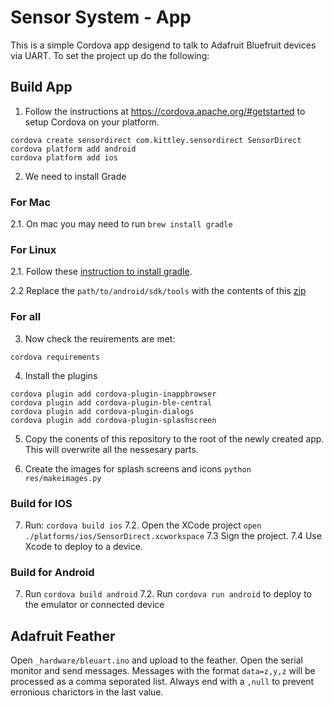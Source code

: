 # Sensor System - App
This is a simple Cordova app desigend to talk to Adafruit Bluefruit devices via UART. To set the project up do the following:

## Build App
1. Follow the instructions at https://cordova.apache.org/#getstarted to setup Cordova on your platform.

```
cordova create sensordirect com.kittley.sensordirect SensorDirect
cordova platform add android
cordova platform add ios
```
2. We need to install Grade

### For Mac
2.1. On mac you may need to run ```brew install gradle```

### For Linux
2.1. Follow these [instruction to install gradle](http://exponential.io/blog/2015/03/30/install-gradle-on-ubuntu-linux/). 

2.2 Replace the ```path/to/android/sdk/tools``` with the contents of this [zip](https://dl.google.com/android/repository/tools_r25.2.3-linux.zip)

### For all
3. Now check the reuirements are met:

```
cordova requirements
```

4. Install the plugins

```
cordova plugin add cordova-plugin-inappbrowser
cordova plugin add cordova-plugin-ble-central
cordova plugin add cordova-plugin-dialogs
cordova plugin add cordova-plugin-splashscreen
```

5. Copy the conents of this repository to the root of the newly created app. This will overwrite all the nessesary parts.

6. Create the images for splash screens and icons `python res/makeimages.py`

### Build for IOS 

7. Run: `cordova build ios` 
7.2. Open the XCode project `open ./platforms/ios/SensorDirect.xcworkspace`
7.3 Sign the project.
7.4 Use Xcode to deploy to a device.

### Build for Android 
7. Run `cordova build android` 
7.2. Run `cordova run android` to deploy to the emulator or connected device

## Adafruit Feather

Open  `_hardware/bleuart.ino` and upload to the feather.
Open the serial monitor and send messages.
Messages with the format `data=z,y,z` will be processed as a comma seporated list. Always end with a `,null` to prevent erronious charictors in the last value.
